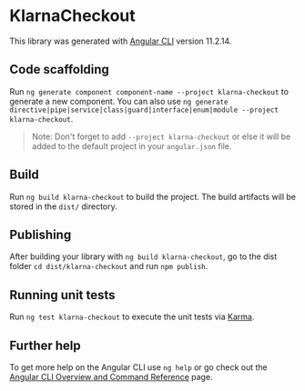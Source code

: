 # KlarnaCheckout

This library was generated with [Angular CLI](https://github.com/angular/angular-cli) version 11.2.14.

## Code scaffolding

Run `ng generate component component-name --project klarna-checkout` to generate a new component. You can also use `ng generate directive|pipe|service|class|guard|interface|enum|module --project klarna-checkout`.
> Note: Don't forget to add `--project klarna-checkout` or else it will be added to the default project in your `angular.json` file. 

## Build

Run `ng build klarna-checkout` to build the project. The build artifacts will be stored in the `dist/` directory.

## Publishing

After building your library with `ng build klarna-checkout`, go to the dist folder `cd dist/klarna-checkout` and run `npm publish`.

## Running unit tests

Run `ng test klarna-checkout` to execute the unit tests via [Karma](https://karma-runner.github.io).

## Further help

To get more help on the Angular CLI use `ng help` or go check out the [Angular CLI Overview and Command Reference](https://angular.io/cli) page.
